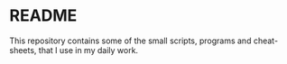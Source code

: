# README

This repository contains some of the small scripts, programs and cheat-sheets, that I use in my daily work. 

